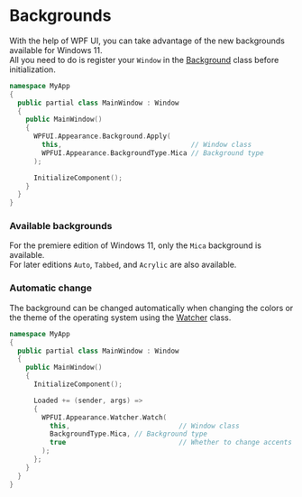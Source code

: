 # Backgrounds
With the help of WPF UI, you can take advantage of the new backgrounds available for Windows 11.  
All you need to do is register your `Window` in the [Background](https://github.com/lepoco/wpfui/blob/main/WPFUI/Appearance/Background.cs) class before initialization.

```cpp
namespace MyApp
{
  public partial class MainWindow : Window
  {
    public MainWindow()
    {
      WPFUI.Appearance.Background.Apply(
        this,                                // Window class
        WPFUI.Appearance.BackgroundType.Mica // Background type
      );

      InitializeComponent();
    }
  }
}
```

### Available backgrounds
For the premiere edition of Windows 11, only the `Mica` background is available.  
For later editions `Auto`, `Tabbed`, and `Acrylic` are also available.

### Automatic change
The background can be changed automatically when changing the colors or the theme of the operating system using the [Watcher](https://github.com/lepoco/wpfui/blob/main/WPFUI/Appearance/Watcher.cs) class.
```cpp
namespace MyApp
{
  public partial class MainWindow : Window
  {
    public MainWindow()
    {
      InitializeComponent();

      Loaded += (sender, args) =>
      {
        WPFUI.Appearance.Watcher.Watch(
          this,                           // Window class
          BackgroundType.Mica, // Background type
          true                            // Whether to change accents automatically
        );
      };
    }
  }
}
```
